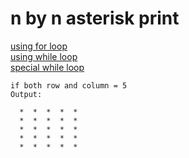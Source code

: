 # n by n asterisk print
[using for loop](looper0.cpp)  
[using while loop](/squarestar/looper1.cpp)  
[special while loop](/squarestar/looper1.5.cpp)  

```
if both row and column = 5
Output:

  *  *  *  *  *
  *  *  *  *  *
  *  *  *  *  *
  *  *  *  *  *
  *  *  *  *  *

```
